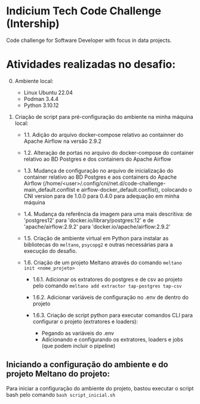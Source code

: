 # Indicium Tech Code Challenge (Intership)

Code challenge for Software Developer with focus in data projects.

# Atividades realizadas no desafio:

0. Ambiente local:
    * Linux Ubuntu 22.04
    * Podman 3.4.4
    * Python 3.10.12

1. Criação de script para pré-configuração do ambiente na minha máquina local:
    * 1.1. Adição do arquivo docker-compose relativo ao containner do Apache Airflow na versão 2.9.2

    * 1.2. Alteração de portas no arquivo do docker-compose do container relativo ao BD Postgres e dos containers do Apache Airflow

    * 1.3. Mudança de configuração no arquivo de inicialização do container relativo ao BD Postgres e aos containers do Apache Airflow (/home/\<user>/.config/cni/net.d/code-challenge-main_default.conflist e airflow-docker_default.conflist), colocando o CNI version para de 1.0.0 para 0.4.0 para adequação em minha máquina

    * 1.4. Mudança da referência da imagem para uma mais descritiva: de 'postgres12' para 'docker.io/library/postgres:12' e de 'apache/airflow:2.9.2' para 'docker.io/apache/airflow:2.9.2'

    * 1.5. Criação de ambiente virtual em Python para instalar as bibliotecas do `meltano`, `psycopg2` e outras necessárias para a execução do desafio.

    * 1.6. Criação de um projeto Meltano através do comando `meltano init <nome_projeto>`
    
        * 1.6.1. Adicionar os extratores do postgres e de csv ao projeto pelo comando `meltano add extractor tap-postgres tap-csv`

        * 1.6.2. Adicionar variáveis de configuração no .env de dentro do projeto 

        * 1.6.3. Criação de script python para executar comandos CLI para configurar o projeto (extratores e loaders):  
            * Pegando as variáveis do .env
            * Adicionando e configurando os extratores, loaders e jobs (que podem incluir o pipeline)


## Iniciando a configuração do ambiente e do projeto Meltano do projeto:

Para iniciar a configuração do ambiente do projeto, bastou executar o script bash pelo comando `bash script_inicial.sh`